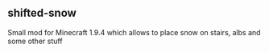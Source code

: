 shifted-snow
------------
Small mod for Minecraft 1.9.4 which allows to place snow on stairs, albs and some other stuff 
